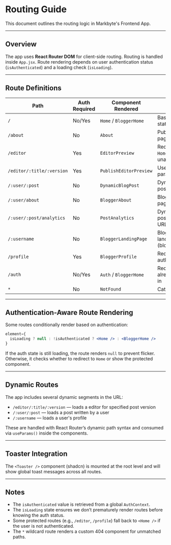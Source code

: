 # Routing Guide

This document outlines the routing logic in Markbyte's Frontend App.

---

## Overview

The app uses **React Router DOM** for client-side routing. Routing is handled inside `App.jsx`. Route rendering depends on user authentication status (`isAuthenticated`) and a loading check (`isLoading`).

---

## Route Definitions

| Path                          | Auth Required | Component Rendered             | Notes                                  |
|-------------------------------|---------------|---------------------------------|----------------------------------------|
| `/`                           | No/Yes         | `Home` / `BloggerHome`         | Based on auth state                    |
| `/about`                      | No            | `About`                         | Public static page                     |
| `/editor`                    | Yes            | `EditorPreview`                | Redirects to `Home` if unauthenticated |
| `/editor/:title/:version`    | Yes           | `PublishEditorPreview`         | Uses dynamic params                    |
| `/:user/:post`               | No           | `DynamicBlogPost`              | Dynamic blog post URL                  |
| `/:user/about`               | No           | `BloggerAbout`              | Blogger's about page URL                 |
| `/:user/:post/analytics`               | No           | `PostAnalytics`              | Dynamic blog post analytics URL                  |
| `/:username`                 | No           | `BloggerLandingPage`           | Blogger’s public landing page (blog)              |
| `/profile`                   | Yes           | `BloggerProfile`               | Requires authentication                |
| `/auth`                      | No/Yes         | `Auth` / `BloggerHome`         | Redirects if already logged in         |
| `*`                          | No            | `NotFound`                     | Catch-all route                        |

---

## Authentication-Aware Route Rendering

Some routes conditionally render based on authentication:

```jsx
element={
  isLoading ? null : !isAuthenticated ? <Home /> : <BloggerHome />
}
```

If the auth state is still loading, the route renders `null` to prevent flicker. Otherwise, it checks whether to redirect to `Home` or show the protected component.

---

## Dynamic Routes

The app includes several dynamic segments in the URL:

- `/editor/:title/:version` — loads a editor for specified post version
- `/:user/:post` — loads a post written by a user
- `/:username` — loads a user's profile

These are handled with React Router’s dynamic path syntax and consumed via `useParams()` inside the components.

---


## Toaster Integration

The `<Toaster />` component (shadcn) is mounted at the root level and will show global toast messages across all routes.

---

## Notes

- The `isAuthenticated` value is retrieved from a global `AuthContext`.
- The `isLoading` state ensures we don’t prematurely render routes before knowing the auth status.
- Some protected routes (e.g., `/editor`, `/profile`) fall back to `<Home />` if the user is not authenticated.
- The `*` wildcard route renders a custom 404 component for unmatched paths.

